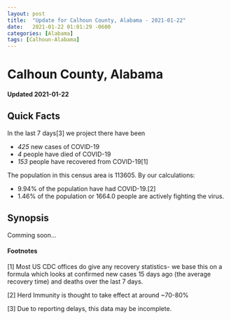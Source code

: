 ```yaml
---
layout: post
title:  "Update for Calhoun County, Alabama - 2021-01-22"
date:   2021-01-22 01:01:29 -0600
categories: [Alabama]
tags: [Calhoun-Alabama]
---
```


# Calhoun County, Alabama
#### Updated 2021-01-22

## Quick Facts

In the last 7 days[3] we project there have been
- *425* new cases of COVID-19
- *4* people have died of COVID-19
- *153* people have recovered from COVID-19[1]

The population in this census area is 113605. By our calculations:
- 9.94% of the population have had COVID-19.[2]
- 1.46% of the population or 1664.0 people are actively fighting the virus.

## Synopsis

Comming soon...


#### Footnotes

[1] Most US CDC offices do give any recovery statistics- we base this on a formula which looks at confirmed new cases
15 days ago (the average recovery time) and deaths over the last 7 days.

[2] Herd Immunity is thought to take effect at around ~70-80%

[3] Due to reporting delays, this data may be incomplete.
 
    
